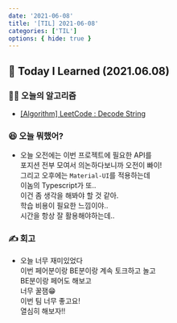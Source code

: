 ```yaml
---
date: '2021-06-08'
title: '[TIL] 2021-06-08'
categories: ['TIL']
options: { hide: true }
---
```


## 🚀 Today I Learned (2021.06.08)

### **👨‍💻 오늘의 알고리즘**

-   [\[Algorithm\] LeetCode : Decode String](https://17-sss.github.io/2021-06-08-Decode_String)

### **😆 오늘 뭐했어?**

-   오늘 오전에는 이번 프로젝트에 필요한 API를  
    포지션 전부 모여서 의논하다보니까 오전이 빠이!  
    그리고 오후에는 `Material-UI`를 적용하는데  
    이놈의 Typescript가 또..  
    이건 좀 생각을 해봐야 할 것 같아.  
    학습 비용이 필요한 느낌이야..  
    시간을 항상 잘 활용해야하는데..

### **✍️ 회고**

-   오늘 너무 재미있었다  
    이번 페어분이랑 BE분이랑 계속 토크하고 놀고  
    BE분이랑 페어도 해보고  
    너무 꿀잼😁  
    이번 팀 너무 좋고요!  
    열심히 해보자!!
